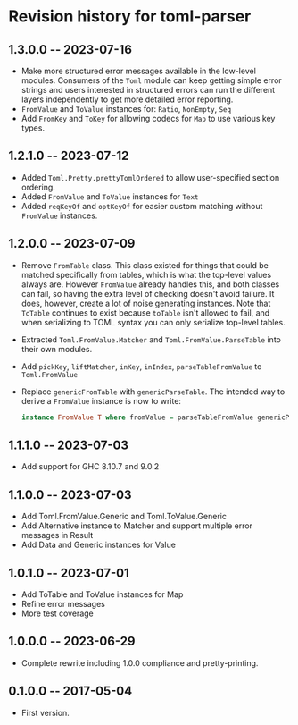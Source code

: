 # Revision history for toml-parser

## 1.3.0.0  --  2023-07-16

* Make more structured error messages available in the low-level modules.
  Consumers of the `Toml` module can keep getting simple error strings
  and users interested in structured errors can run the different layers
  independently to get more detailed error reporting.
* `FromValue` and `ToValue` instances for: `Ratio`, `NonEmpty`, `Seq`
* Add `FromKey` and `ToKey` for allowing codecs for `Map` to use various key types.

## 1.2.1.0  --  2023-07-12

* Added `Toml.Pretty.prettyTomlOrdered` to allow user-specified section ordering.
* Added `FromValue` and `ToValue` instances for `Text`
* Added `reqKeyOf` and `optKeyOf` for easier custom matching without `FromValue` instances.

## 1.2.0.0  --  2023-07-09

* Remove `FromTable` class. This class existed for things that could be
  matched specifically from tables, which is what the top-level values
  always are. However `FromValue` already handles this, and both classes
  can fail, so having the extra level of checking doesn't avoid failure.
  It does, however, create a lot of noise generating instances. Note that
  `ToTable` continues to exist because `toTable` isn't allowed to fail,
  and when serializing to TOML syntax you can only serialize top-level
  tables.
* Extracted `Toml.FromValue.Matcher` and `Toml.FromValue.ParseTable` into
  their own modules.
* Add `pickKey`, `liftMatcher`, `inKey`, `inIndex`, `parseTableFromValue` to `Toml.FromValue`
* Replace `genericFromTable` with `genericParseTable`. The intended way to
  derive a `FromValue` instance is now to write:

  ```haskell
  instance FromValue T where fromValue = parseTableFromValue genericParseTable
  ```

## 1.1.1.0  --  2023-07-03

* Add support for GHC 8.10.7 and 9.0.2

## 1.1.0.0  --  2023-07-03

* Add Toml.FromValue.Generic and Toml.ToValue.Generic
* Add Alternative instance to Matcher and support multiple error messages in Result
* Add Data and Generic instances for Value

## 1.0.1.0  -- 2023-07-01

* Add ToTable and ToValue instances for Map
* Refine error messages
* More test coverage

## 1.0.0.0  -- 2023-06-29

* Complete rewrite including 1.0.0 compliance and pretty-printing.

## 0.1.0.0  -- 2017-05-04

* First version.
